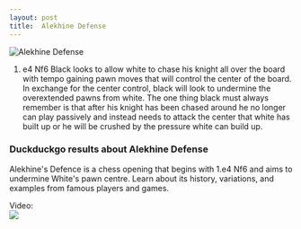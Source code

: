 ```yaml
---
layout: post
title:  Alekhine Defense
---
```



![Alekhine Defense](https://www.thechesswebsite.com/wp-content/uploads/2012/07/alekhinedefensebig.jpg)

1. e4 Nf6
Black looks to allow white to chase his knight all over the board with tempo gaining pawn moves that will control the center of the board. In exchange for the center control, black will look to undermine the overextended pawns from white.
The one thing black must always remember is that after his knight has been chased around he no longer can play passively and instead needs to attack the center that white has built up or he will be crushed by the pressure white can build up.


### Duckduckgo results about Alekhine Defense

Alekhine's Defence is a chess opening that begins with 1.e4 Nf6 and aims to undermine White's pawn centre. Learn about its history, variations, and examples from famous players and games.

Video:  
[![](https://tse3.mm.bing.net/th?id=OVF.8FvQ9FkKaRhfziCjxgjKgA&pid=Api)](https://www.youtube.com/watch?v=17ZbZaKsAuQ)

